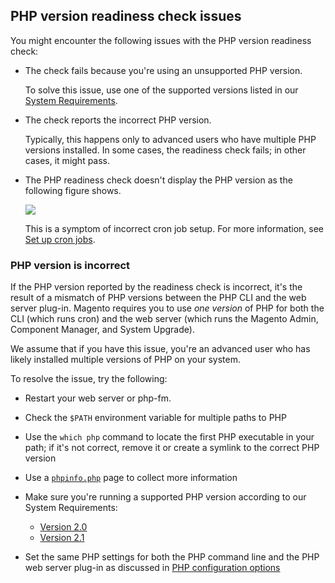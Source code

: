 <div markdown="1">

## PHP version readiness check issues
You might encounter the following issues with the PHP version readiness check:

*	The check fails because you're using an unsupported PHP version.

	To solve this issue, use one of the supported versions listed in our [System Requirements]({{page.baseurl}}install-gde/system-requirements.html).

*	The check reports the incorrect PHP version.

	Typically, this happens only to advanced users who have multiple PHP versions installed. In some cases, the readiness check fails; in other cases, it might pass.

*	The PHP readiness check doesn't display the PHP version as the following figure shows.

	<img src="{{ site.baseurl }}common/images/upgr-tshoot-no-cron.png">

	This is a symptom of incorrect cron job setup. For more information, see [Set up cron jobs]({{page.baseurl}}install-gde/install/post-install-config.html#post-install-cron").

### PHP version is incorrect
If the PHP version reported by the readiness check is incorrect, it's the result of a mismatch of PHP versions between the PHP CLI and the web server plug-in. Magento requires you to use *one version* of PHP for both the CLI (which runs cron) and the web server (which runs the Magento Admin, Component Manager, and System Upgrade).

We assume that if you have this issue, you're an advanced user who has likely installed multiple versions of PHP on your system.

To resolve the issue, try the following:

*	Restart your web server or php-fm.
*	Check the `$PATH` environment variable for multiple paths to PHP
*	Use the `which php` command to locate the first PHP executable in your path; if it's not correct, remove it or create a symlink to the correct PHP version
*	Use a [`phpinfo.php`]({{page.baseurl}}install-gde/prereq/optional.html#install-optional-phpinfo) page to collect more information
*	Make sure you're running a supported PHP version according to our System Requirements:

	*	[Version 2.0]({{page.baseurl}}install-gde/system-requirements.html)
	*	[Version 2.1]({{site.gdeurl21}}install-gde/system-requirements.html)
*	Set the same PHP settings for both the PHP command line and the PHP web server plug-in as discussed in [PHP configuration options]({{page.baseurl}}install-gde/prereq/php-centos.html#instgde-prereq-timezone)